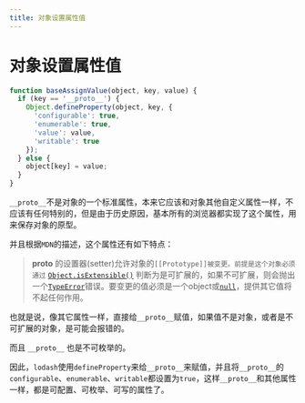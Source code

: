 ```yaml
---
title: 对象设置属性值
---
```


# 对象设置属性值

```js
function baseAssignValue(object, key, value) {
  if (key == '__proto__') {
    Object.defineProperty(object, key, {
      'configurable': true,
      'enumerable': true,
      'value': value,
      'writable': true
    });
  } else {
    object[key] = value;
  }
}
```

`__proto__`不是对象的一个标准属性，本来它应该和对象其他自定义属性一样，不应该有任何特别的，但是由于历史原因，基本所有的浏览器都实现了这个属性，用来保存对象的原型。

并且根据`MDN`的描述，这个属性还有如下特点：

> **proto** 的设置器(setter)允许对象的`[[Prototype]]被变更。前提是这个对象必须通过` [`Object.isExtensible()`](https://developer.mozilla.org/zh-CN/docs/Web/JavaScript/Reference/Global_Objects/Object/isExtensible) 判断为是可扩展的，如果不可扩展，则会抛出一个[`TypeError`](https://developer.mozilla.org/zh-CN/docs/Web/JavaScript/Reference/Global_Objects/TypeError)错误。要变更的值必须是一个object或[`null`](https://developer.mozilla.org/zh-CN/docs/Web/JavaScript/Reference/Global_Objects/null)，提供其它值将不起任何作用。

也就是说，像其它属性一样，直接给`__proto__`赋值，如果值不是对象，或者是不可扩展的对象，是可能会报错的。

而且 `__proto__` 也是不可枚举的。

因此，`lodash`使用`defineProperty`来给`__proto__`来赋值，并且将`__proto__`的`configurable`、`enumerable`、`writable`都设置为`true`，这样`__proto__`和其他属性一样，都是可配置、可枚举、可写的属性了。